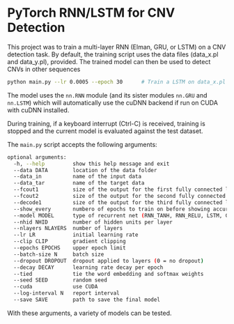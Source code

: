 # PyTorch RNN/LSTM for CNV Detection

This project was to train a multi-layer RNN (Elman, GRU, or LSTM) on a CNV detection task.
By default, the training script uses the data files (data_x.pl and data_y.pl), provided.
The trained model can then be used to detect CNVs in other sequences

```bash
python main.py --lr 0.0005 --epoch 30      # Train a LSTM on data_x.pl and data_y.pl for 30 epochs reaching training accuracy of 95%, validation accuracy of 67% and test accuracy of 61%
```

The model uses the `nn.RNN` module (and its sister modules `nn.GRU` and `nn.LSTM`)
which will automatically use the cuDNN backend if run on CUDA with cuDNN installed.

During training, if a keyboard interrupt (Ctrl-C) is received,
training is stopped and the current model is evaluated against the test dataset.

The `main.py` script accepts the following arguments:

```bash
optional arguments:
  -h, --help         show this help message and exit
  --data DATA        location of the data folder
  --data_in          name of the input data
  --data_tar         name of the target data
  --fcout1           size of the output for the first fully connected layer
  --fcout2           size of the output for the second fully connected layer
  --decode1          size of the output for the third fully connected layer
  --show_every       numbero of epochs to train on before showing accuracy of training and validation set 
  --model MODEL      type of recurrent net (RNN_TANH, RNN_RELU, LSTM, GRU)
  --nhid NHID        number of hidden units per layer
  --nlayers NLAYERS  number of layers
  --lr LR            initial learning rate
  --clip CLIP        gradient clipping
  --epochs EPOCHS    upper epoch limit
  --batch-size N     batch size
  --dropout DROPOUT  dropout applied to layers (0 = no dropout)
  --decay DECAY      learning rate decay per epoch
  --tied             tie the word embedding and softmax weights
  --seed SEED        random seed
  --cuda             use CUDA
  --log-interval N   report interval
  --save SAVE        path to save the final model
```

With these arguments, a variety of models can be tested.


